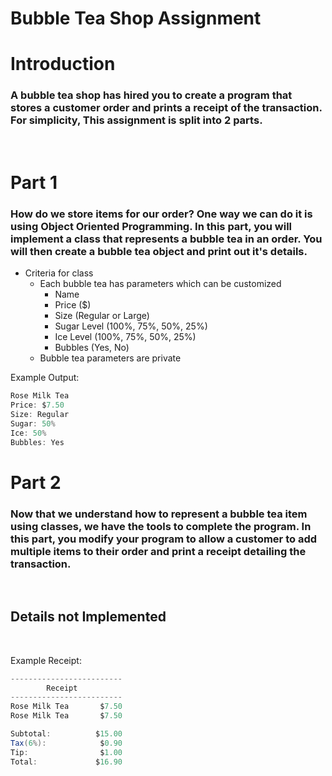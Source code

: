 # Bubble Tea Shop Assignment
# Introduction
### A bubble tea shop has hired you to create a program that stores a customer order and prints a receipt of the transaction. For simplicity, This assignment is split into 2 parts. 

<br />

# Part 1
### How do we store items for our order? One way we can do it is using Object Oriented Programming. In this part, you will implement a class that represents a bubble tea in an order. You will then create a bubble tea object and print out it's details. 

- Criteria for class
    - Each bubble tea has parameters which can be customized
        - Name
        - Price ($)
        - Size (Regular or Large)
        - Sugar Level (100%, 75%, 50%, 25%)
        - Ice Level (100%, 75%, 50%, 25%)
        - Bubbles (Yes, No)
    - Bubble tea parameters are private

Example Output:
```java
Rose Milk Tea 
Price: $7.50
Size: Regular 
Sugar: 50%
Ice: 50%
Bubbles: Yes
```
# Part 2
### Now that we understand how to represent a bubble tea item using classes, we have the tools to complete the program. In this part, you modify your program to allow a customer to add multiple items to their order and print a receipt detailing the transaction.

<br />

## Details not Implemented

<br />

Example Receipt:
```java
-------------------------
        Receipt
-------------------------
Rose Milk Tea       $7.50
Rose Milk Tea       $7.50

Subtotal:          $15.00
Tax(6%):            $0.90
Tip:                $1.00
Total:             $16.90
```
